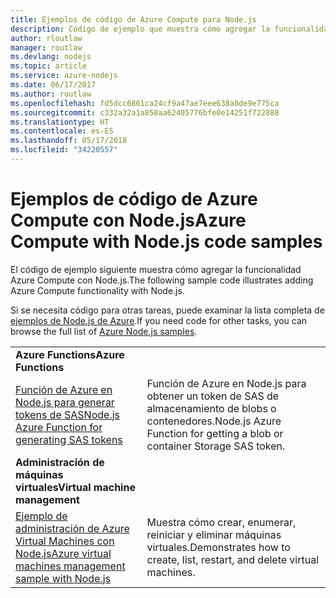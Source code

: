 ```yaml
---
title: Ejemplos de código de Azure Compute para Node.js
description: Código de ejemplo que muestra cómo agregar la funcionalidad Azure Compute con Node.js.
author: rloutlaw
manager: routlaw
ms.devlang: nodejs
ms.topic: article
ms.service: azure-nodejs
ms.date: 06/17/2017
ms.author: routlaw
ms.openlocfilehash: fd5dcc6861ca24cf9a47ae7eee638a0de9e775ca
ms.sourcegitcommit: c332a32a1a850aa62405776bfe0e14251f722888
ms.translationtype: HT
ms.contentlocale: es-ES
ms.lasthandoff: 05/17/2018
ms.locfileid: "34220557"
---
```

# <a name="azure-compute-with-nodejs-code-samples"></a><span data-ttu-id="9549d-103">Ejemplos de código de Azure Compute con Node.js</span><span class="sxs-lookup"><span data-stu-id="9549d-103">Azure Compute with Node.js code samples</span></span>

<span data-ttu-id="9549d-104">El código de ejemplo siguiente muestra cómo agregar la funcionalidad Azure Compute con Node.js.</span><span class="sxs-lookup"><span data-stu-id="9549d-104">The following sample code illustrates adding Azure Compute functionality with Node.js.</span></span>

<span data-ttu-id="9549d-105">Si se necesita código para otras tareas, puede examinar la lista completa de [ejemplos de Node.js de Azure](https://azure.microsoft.com/resources/samples/?term=nodejs).</span><span class="sxs-lookup"><span data-stu-id="9549d-105">If you need code for other tasks, you can browse the full list of [Azure Node.js samples](https://azure.microsoft.com/resources/samples/?term=nodejs).</span></span>

| | |
|---|---|
| <span data-ttu-id="9549d-106">**Azure Functions**</span><span class="sxs-lookup"><span data-stu-id="9549d-106">**Azure Functions**</span></span> ||
| [<span data-ttu-id="9549d-107">Función de Azure en Node.js para generar tokens de SAS</span><span class="sxs-lookup"><span data-stu-id="9549d-107">Node.js Azure Function for generating SAS tokens</span></span>](https://azure.microsoft.com/resources/samples/functions-node-sas-token/) | <span data-ttu-id="9549d-108">Función de Azure en Node.js para obtener un token de SAS de almacenamiento de blobs o contenedores.</span><span class="sxs-lookup"><span data-stu-id="9549d-108">Node.js Azure Function for getting a blob or container Storage SAS token.</span></span> |
| <span data-ttu-id="9549d-109">**Administración de máquinas virtuales**</span><span class="sxs-lookup"><span data-stu-id="9549d-109">**Virtual machine management**</span></span> ||
| [<span data-ttu-id="9549d-110">Ejemplo de administración de Azure Virtual Machines con Node.js</span><span class="sxs-lookup"><span data-stu-id="9549d-110">Azure virtual machines management sample with Node.js</span></span>](https://github.com/Azure-Samples/compute-node-manage-vm) | <span data-ttu-id="9549d-111">Muestra cómo crear, enumerar, reiniciar y eliminar máquinas virtuales.</span><span class="sxs-lookup"><span data-stu-id="9549d-111">Demonstrates how to create, list, restart, and delete virtual machines.</span></span> |